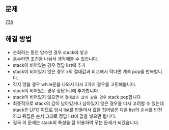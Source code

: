 ## 문제

[735](https://leetcode.com/problems/asteroid-collision/description/?envType=study-plan-v2&envId=leetcode-75)

## 해결 방법

- 순회하는 동안 양수인 경우 stack에 넣고
- 음수라면 조건을 나눠서 생각해볼 수 있습니다.
- stack이 비어있는 경우 정답 list에 추가
- stack이 비어있지 않은 경우 x의 절대값과 비교해서 작다면 계속 pop을 반복합니다.
- 작지 않을 경우 while문을 나와서 다시 2가지 경우를 고민해봅니다.
- stack이 비어있는 경우 정답 list에 추가합니다.
- stack이 비어있지 않으면서 `절대값과 값이 같을 경우` stack pop합니다
- 최종적으로 stack의 값이 남아있거나 남아있지 않은 경우를 다시 고려할 수 있는데 stack은 LIFO 이므로 임시 list를 만들어서 값을 집어넣은 다음 list의 순서를 반전하고 뒤집은 순서 그대로 정답 list에 값을 넣으면 됩니다.
- 결국 이 문제는 stack의 특성을 잘 이용하여 푸는 문제가 되겠습니다.
